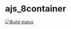 # ajs_8container
[![Build status](https://ci.appveyor.com/api/projects/status/egh223we45vki8b2?svg=true)](https://ci.appveyor.com/project/irlen3/ajs-7regex)
